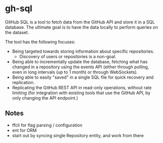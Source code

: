 # gh-sql

GitHub SQL is a tool to fetch data from the GitHub API and store it in a SQL
database. The ultimate goal is to have the data locally to perform queries on
the dataset.

The tool has the following focuses:

- Being targeted towards storing information about specific repositories.
	- Discovery of users or repositories is a non-goal.
- Being able to incrementally update the database, fetching what has changed
	in a repository using the events API (either through polling, even in long
	intervals (up to 1 month) or through WebSockets).
- Being able to easily "saved" in a single SQL file for quick recovery and
	replication.
- Replicating the GitHub REST API in read-only operations, without rate limiting
	(for integration with existing tools that use the GitHub API, by only
	changing the API endpoint.)

## Notes

- ffcli for flag parsing / configuration
- ent for ORM
- start out by syncing single Repository entity, and work from there
